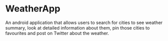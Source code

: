 # WeatherApp

An android application that allows users to search for cities to see weather summary, look at detailed information about them, pin those cities to favourites and post on Twitter about the weather.

